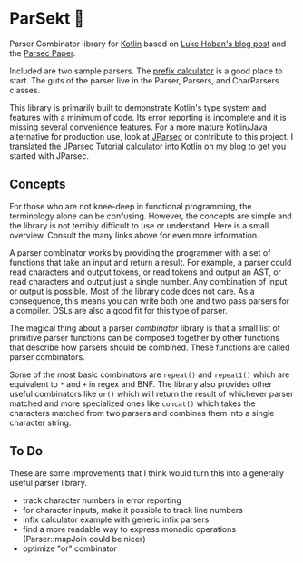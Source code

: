 # ParSekt &#127863;

Parser Combinator library for [Kotlin](http://kotlinlang.org) based on
[Luke Hoban's blog post](http://blogs.msdn.com/b/lukeh/archive/2007/08/19/monadic-parser-combinators-using-c-3-0.aspx)
and the [Parsec Paper](http://research.microsoft.com/apps/pubs/default.aspx?id=65201).

Included are two sample parsers. The [prefix calculator](src/main/kotlin/net/raboof/parsekt/samples/PrefixCalc.kt) is a good place to start.
The guts of the parser live in the Parser, Parsers, and CharParsers classes.

This library is primarily built to demonstrate
Kotlin's type system and features with a minimum of code.
Its error reporting is incomplete and it is missing several convenience features.
For a more mature Kotlin/Java alternative for production use, look at
[JParsec](https://github.com/jparsec/jparsec) or contribute to this project.
I translated the JParsec Tutorial calculator into Kotlin
on [my blog](http://tumblr.raboof.net/post/135542198863/jparsec-tutorial-in-kotlin)
to get you started with JParsec.

## Concepts

For those who are not knee-deep in functional programming, the terminology
alone can be confusing. However, the concepts are simple and the library is not
terribly difficult to use or understand. Here is a small overview.
Consult the many links above for even more information.

A parser combinator works by providing the programmer with a set of
functions that take an input and return a result.
For example, a parser could read characters and output tokens,
or read tokens and output an AST, or read characters and output
just a single number. Any combination of input or output is possible.
Most of the library code does not care.
As a consequence, this means you can write both one and two pass parsers
for a compiler. DSLs are also a good fit for this type of parser.

The magical thing about a parser *combinator* library is that a small
list of primitive parser functions can be composed together by other functions
that describe how parsers should be combined. These functions are
called parser combinators.

Some of the most basic combinators are `repeat()` and `repeat1()`
which are equivalent to `*` and `+` in regex and BNF. The library also provides
other useful combinators like `or()` which will return the result of whichever
parser matched and more specialized ones like `concat()` which takes the
characters matched from two parsers and combines them into a single character
string.

## To Do

These are some improvements that I think would turn this into a generally
useful parser library.

- track character numbers in error reporting
- for character inputs, make it possible to track line numbers
- infix calculator example with generic infix parsers
- find a more readable way to express monadic operations (Parser::mapJoin could be nicer)
- optimize "or" combinator
